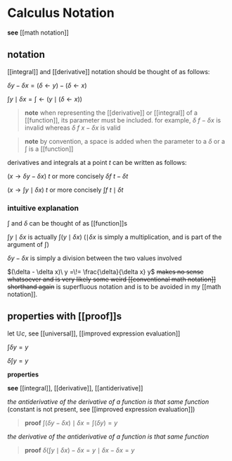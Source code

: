 # Calculus Notation

**see** [[math notation]]

## notation

[[integral]] and [[derivative]] notation should be thought of as follows:

$\delta y - \delta x = (\delta \leftarrow y) - (\delta \leftarrow x)$

$\int y \mid \delta x = \int \leftarrow (y \mid (\delta \leftarrow x))$

> **note** when representing the [[derivative]] or [[integral]] of a [[function]], its parameter must be included. for example, $\delta\ f - \delta x$ is invalid whereas $\delta\ f\ x - \delta x$ is valid

> **note** by convention, a space is added when the parameter to a $\delta$ or a $\int$ is a [[function]]

derivatives and integrals at a point $t$ can be written as follows:

$(x \rightarrow \delta y - \delta x)\ t$ or more concisely $\delta f\ t - \delta t$

$(x \rightarrow \int y \mid \delta x)\ t$ or more concisely $\int f\ t \mid \delta t$

### intuitive explanation

$\int$ and $\delta$ can be thought of as [[function]]s

$\int y \mid \delta x$ is actually $\int (y \mid \delta x)$ ($\mid \delta x$ is simply a multiplication, and is part of the argument of $\int$)

$\delta y - \delta x$ is simply a division between the two values involved

$(\delta - \delta x)\ y =\!= \frac{\delta}{\delta x} y$ ~~makes no sense whatsoever and is very likely some weird [[conventional math notation]] shorthand again~~ is superfluous notation and is to be avoided in my [[math notation]].

## properties with [[proof]]s

let $\mathbb U c$, see [[universal]], [[improved expression evaluation]]

$\int \delta y = y$

$\delta \int y = y$

**properties**

**see** [[integral]], [[derivative]], [[antiderivative]]

_the antiderivative of the derivative of a function is that same function_ (constant is not present, see [[improved expression evaluation]])

> **proof** $\int (\delta y - \delta x) \mid \delta x = \int (\delta y) = y$

_the derivative of the antiderivative of a function is that same function_

> **proof** $\delta (\int y \mid \delta x) - \delta x = y \mid \delta x - \delta x = y$
